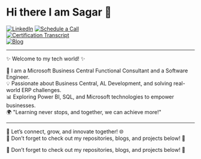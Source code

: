 # Hi there I am Sagar 👋
[![LinkedIn](https://img.shields.io/badge/LinkedIn-0A66C2?style=for-the-badge&logo=linkedin&logoColor=white)](https://www.linkedin.com/in/sagar-panthangi-914706222)
[![Schedule a Call](https://img.shields.io/badge/Schedule%20a%20Call-28A745?style=for-the-badge&logo=google-calendar&logoColor=white)](https://calendly.com/)  
[![Certification Transcript](https://img.shields.io/badge/Certification%20Transcript-0052CC?style=for-the-badge&logo=microsoft&logoColor=white)](#)  
[![Blog](https://img.shields.io/badge/Blog-000000?style=for-the-badge&logo=hashnode&logoColor=white)](https://yourblog.com)  


---

✨ Welcome to my tech world! ✨  

🚀 I am a Microsoft Business Central Functional Consultant and a Software Engineer.  
💡 Passionate about Business Central, AL Development, and solving real-world ERP challenges.  
📊 Exploring Power BI, SQL, and Microsoft technologies to empower businesses.  
🌍 "Learning never stops, and together, we can achieve more!"  

---

💬 Let’s connect, grow, and innovate together! 🌐  
📌 Don’t forget to check out my repositories, blogs, and projects below! 🚀

📌 Don’t forget to check out my repositories, blogs, and projects below! 🚀

